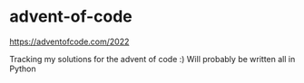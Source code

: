 # advent-of-code

https://adventofcode.com/2022

Tracking my solutions for the advent of code :) 
Will probably be written all in Python
